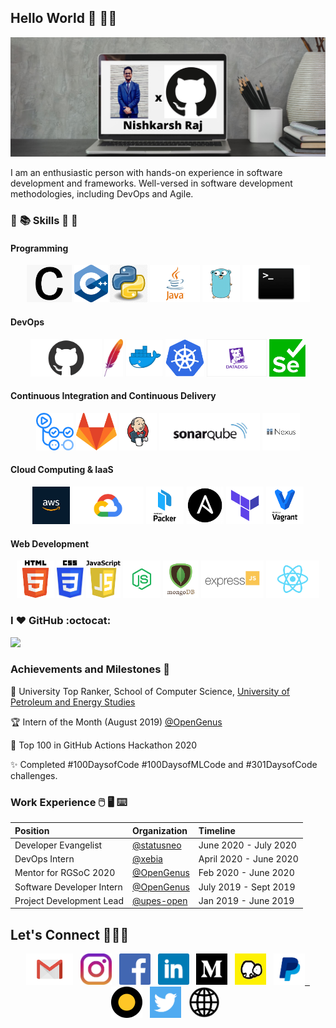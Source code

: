 ## Hello World :sparkling_heart: 👋🏽 

![cover](https://github.com/NishkarshRaj/NishkarshRaj/blob/master/img/cover.png)

I am an enthusiastic person with hands-on experience in software development and frameworks. Well-versed in software development methodologies, including DevOps and Agile.

### :open_book: :books: Skills :closed_book: :green_book:

#### Programming

<p align='center'>
<code><img height="60" src="https://github.com/NishkarshRaj/NishkarshRaj/blob/master/img/c.png"></code>
<code><img height="60" src="https://github.com/NishkarshRaj/NishkarshRaj/blob/master/img/cpp.png"></code>
<code><img height="60" src="https://github.com/NishkarshRaj/NishkarshRaj/blob/master/img/python.jpg"></code>
<code><img height="60" src="https://github.com/NishkarshRaj/NishkarshRaj/blob/master/img/java.png"></code>
<code><img height="60" src="https://github.com/NishkarshRaj/NishkarshRaj/blob/master/img/golang.png"></code>
<code><img height="60" src="https://github.com/NishkarshRaj/NishkarshRaj/blob/master/img/shell.jpg"></code>
</p>

#### DevOps

<p align='center'>
<code><img height="60" src="https://github.com/NishkarshRaj/NishkarshRaj/blob/master/img/github.png"></code>
  <code><img height="60" src="https://github.com/NishkarshRaj/NishkarshRaj/blob/master/img/maven.jpg"></code>
  <code><img height="60" src="https://github.com/NishkarshRaj/NishkarshRaj/blob/master/img/docker.png"></code>
  <code><img height="60" src="https://github.com/NishkarshRaj/NishkarshRaj/blob/master/img/kubernetes.png"></code>
  <code><img height="60" src="https://github.com/NishkarshRaj/NishkarshRaj/blob/master/img/datadog.png"></code>
  <code><img height="60" src="https://github.com/NishkarshRaj/NishkarshRaj/blob/master/img/selenium.png"></code>
</p>

#### Continuous Integration and Continuous Delivery

<p align='center'>
<code><img height="60" src="https://github.com/NishkarshRaj/NishkarshRaj/blob/master/img/actions.png"></code>
  <code><img height="60" src="https://github.com/NishkarshRaj/NishkarshRaj/blob/master/img/gitlab.png"></code>
  <code><img height="60" src="https://github.com/NishkarshRaj/NishkarshRaj/blob/master/img/jenkins.jpg"></code>
  <code><img height="60" src="https://github.com/NishkarshRaj/NishkarshRaj/blob/master/img/sonarqube.png"></code>
  <code><img height="60" src="https://github.com/NishkarshRaj/NishkarshRaj/blob/master/img/nexus.png"></code>
</p>

#### Cloud Computing & IaaS

<p align='center'>
  <code><img height="60" src="https://github.com/NishkarshRaj/NishkarshRaj/blob/master/img/aws.jpg"></code>
  <code><img height="60" src="https://github.com/NishkarshRaj/NishkarshRaj/blob/master/img/gcp.png"></code>
  <code><img height="60" src="https://github.com/NishkarshRaj/NishkarshRaj/blob/master/img/packer.png"></code>
  <code><img height="60" src="https://github.com/NishkarshRaj/NishkarshRaj/blob/master/img/ansible.png"></code>
  <code><img height="60" src="https://github.com/NishkarshRaj/NishkarshRaj/blob/master/img/terraform.png"></code>
  <code><img height="60" src="https://github.com/NishkarshRaj/NishkarshRaj/blob/master/img/vagrant.png"></code>
</p>

#### Web Development

<p align='center'>
  <code><img height="60" src="https://github.com/NishkarshRaj/NishkarshRaj/blob/master/img/html.png"></code>
  <code><img height="60" src="https://github.com/NishkarshRaj/NishkarshRaj/blob/master/img/css.jpg"></code>
  <code><img height="60" src="https://github.com/NishkarshRaj/NishkarshRaj/blob/master/img/javascript.png"></code>
  <code><img height="60" src="https://github.com/NishkarshRaj/NishkarshRaj/blob/master/img/nodejs.png"></code>
  <code><img height="60" src="https://github.com/NishkarshRaj/NishkarshRaj/blob/master/img/mongo.png"></code>
  <code><img height="60" src="https://github.com/NishkarshRaj/NishkarshRaj/blob/master/img/expressjs.png"></code>
  <code><img height="60" src="https://github.com/NishkarshRaj/NishkarshRaj/blob/master/img/react.png"></code>
</p>

### I :heart: GitHub :octocat:

![](https://github-readme-stats.vercel.app/api?username=nishkarshraj&count_private=true&theme=merko)


### Achievements and Milestones :crown:

:1st_place_medal:	University Top Ranker, School of Computer Science, [University of Petroleum and Energy Studies](https://www.upes.ac.in/)

:trophy: Intern of the Month (August 2019) [@OpenGenus](https://www.github.com/OpenGenus)

:tada: Top 100 in GitHub Actions Hackathon 2020 

:sparkles: Completed #100DaysofCode #100DaysofMLCode and #301DaysofCode challenges.

### Work Experience :computer_mouse: :desktop_computer: :keyboard:

| Position | Organization | Timeline |
| :- | :- | :- |
| Developer Evangelist | [@statusneo](https://statusneo.com) | June 2020 - July 2020 |
| DevOps Intern | [@xebia](https://xebia.com/) | April 2020 - June 2020 |
| Mentor for RGSoC 2020 | [@OpenGenus](github.com/OpenGenus) | Feb 2020 - June 2020 |
| Software Developer Intern | [@OpenGenus](github.com/OpenGenus) | July 2019 - Sept 2019 |
| Project Development Lead | [@upes-open](https://github.com/upes-open) | Jan 2019 - June 2019 |

## Let's Connect :people_holding_hands:

<p align='center'>
  <a href="mailto:nishkarshraj000@gmail.com"><img height="50" src="https://github.com/NishkarshRaj/NishkarshRaj/blob/master/img/gmail.png?raw=true"></a>&nbsp;&nbsp;
  <a href="https://www.instagram.com/nishkarshraj_/"><img height="50" src="https://github.com/NishkarshRaj/NishkarshRaj/blob/master/img/instagram.jpg?raw=true"></a>&nbsp;&nbsp;
  <a href="https://www.facebook.com/nishkarsh2"><img height="50" src="https://github.com/NishkarshRaj/NishkarshRaj/blob/master/img/facebook.png?raw=true"></a>&nbsp;&nbsp;
<a href="https://www.linkedin.com/in/nishkarshraj/"><img height="50" src="https://github.com/NishkarshRaj/NishkarshRaj/blob/master/img/linkedin.png?raw=true"></a>&nbsp;&nbsp;
<a href="https://medium.com/@noicecurse"><img height="50" src="https://github.com/NishkarshRaj/NishkarshRaj/blob/master/img/medium.png?raw=true"></a>&nbsp;&nbsp;
<a href="https://iq.opengenus.org/author/nishkarsh/"><img height="50" src="https://github.com/NishkarshRaj/NishkarshRaj/blob/master/img/opengenus.jpg?raw=true"></a>&nbsp;&nbsp;
  <a href="paypal.me/nishkarshraj"><img height="50" src="https://github.com/NishkarshRaj/NishkarshRaj/blob/master/img/paypal.png?raw=true"</a>&nbsp;&nbsp;
<a href="https://statusneo.com/author/napster-nish/"><img height="50" src="https://github.com/NishkarshRaj/NishkarshRaj/blob/master/img/statusneo.png?raw=true"></a>&nbsp;&nbsp;
<a href="https://twitter.com/NishkarshRaj1"><img height="50" src="https://github.com/NishkarshRaj/NishkarshRaj/blob/master/img/twitter.png?raw=true"></a>&nbsp;&nbsp;
<a href="https://nishkarshraj.github.io"><img height="50" src="https://github.com/NishkarshRaj/NishkarshRaj/blob/master/img/website.png?raw=true"></a>&nbsp;&nbsp;
</p>
